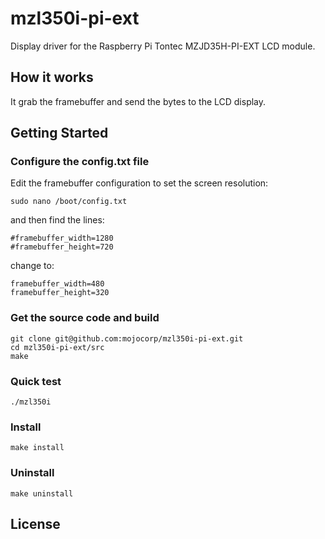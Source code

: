 # mzl350i-pi-ext
Display driver for the Raspberry Pi Tontec MZJD35H-PI-EXT LCD module.

## How it works
It grab the framebuffer and send the bytes to the LCD display.

## Getting Started

### Configure the config.txt file
Edit the framebuffer configuration to set the screen resolution:

    sudo nano /boot/config.txt

and then find the lines:
  
    #framebuffer_width=1280 
    #framebuffer_height=720 

change to:
 
    framebuffer_width=480 
    framebuffer_height=320

### Get the source code and build

    git clone git@github.com:mojocorp/mzl350i-pi-ext.git
    cd mzl350i-pi-ext/src
    make

### Quick test

    ./mzl350i

### Install

    make install

### Uninstall

    make uninstall

## License



